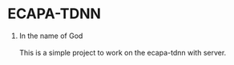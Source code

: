 # ECAPA-TDNN
1. In the name of God </br>
<br>This is a simple project to work on the ecapa-tdnn with server.</br>
